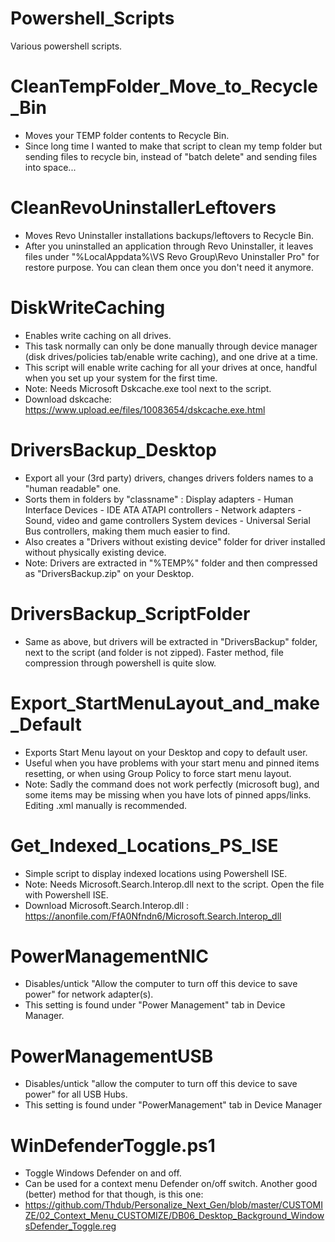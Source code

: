 # Powershell_Scripts
Various powershell scripts.

# CleanTempFolder_Move_to_Recycle_Bin
- Moves your TEMP folder contents to Recycle Bin.
- Since long time I wanted to make that script to clean my temp folder but sending files to recycle bin, instead of "batch delete" and sending files into space...

# CleanRevoUninstallerLeftovers
- Moves Revo Uninstaller installations backups/leftovers to Recycle Bin.
- After you uninstalled an application through Revo Uninstaller, it leaves files under "%LocalAppdata%\VS Revo Group\Revo Uninstaller Pro\" for restore purpose. You can clean them once you don't need it anymore.

# DiskWriteCaching
- Enables write caching on all drives.
- This task normally can only be done manually through device manager (disk drives/policies tab/enable write caching), and one drive at a time.
- This script will enable write caching for all your drives at once, handful when you set up your system for the first time.
- Note: Needs Microsoft Dskcache.exe tool next to the script.
- Download dskcache: https://www.upload.ee/files/10083654/dskcache.exe.html

# DriversBackup_Desktop
- Export all your (3rd party) drivers, changes drivers folders names to a "human readable" one.
- Sorts them in folders by "classname" : Display adapters - Human Interface Devices - IDE ATA ATAPI controllers - Network adapters - Sound, video and game controllers System devices - Universal Serial Bus controllers, making them much easier to find.
- Also creates a "Drivers without existing device" folder for driver installed without physically existing device.
- Note: Drivers are extracted in "%TEMP%" folder and then compressed as "DriversBackup.zip" on your Desktop.

# DriversBackup_ScriptFolder
- Same as above, but drivers will be extracted in "DriversBackup" folder, next to the script (and folder is not zipped). Faster method, file compression through powershell is quite slow.

# Export_StartMenuLayout_and_make_Default
- Exports Start Menu layout on your Desktop and copy to default user.
- Useful when you have problems with your start menu and pinned items resetting, or when using Group Policy to force start menu layout.
- Note: Sadly the command does not work perfectly (microsoft bug), and some items may be missing when you have lots of pinned apps/links. Editing .xml manually is recommended.

# Get_Indexed_Locations_PS_ISE
- Simple script to display indexed locations using Powershell ISE.
- Note: Needs Microsoft.Search.Interop.dll next to the script. Open the file with Powershell ISE.
- Download Microsoft.Search.Interop.dll : https://anonfile.com/FfA0Nfndn6/Microsoft.Search.Interop_dll

# PowerManagementNIC
- Disables/untick "Allow the computer to turn off this device to save power" for network adapter(s). 
- This setting is found under "Power Management" tab in Device Manager.

# PowerManagementUSB
- Disables/untick "allow the computer to turn off this device to save power" for all USB Hubs.
- This setting is found under "PowerManagement" tab in Device Manager

# WinDefenderToggle.ps1
- Toggle Windows Defender on and off. 
- Can be used for a context menu Defender on/off switch. Another good (better) method for that though, is this one:
- https://github.com/Thdub/Personalize_Next_Gen/blob/master/CUSTOMIZE/02_Context_Menu_CUSTOMIZE/DB06_Desktop_Background_WindowsDefender_Toggle.reg
